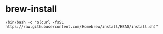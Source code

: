 # brew-install
```/bin/bash -c "$(curl -fsSL https://raw.githubusercontent.com/Homebrew/install/HEAD/install.sh)"```
